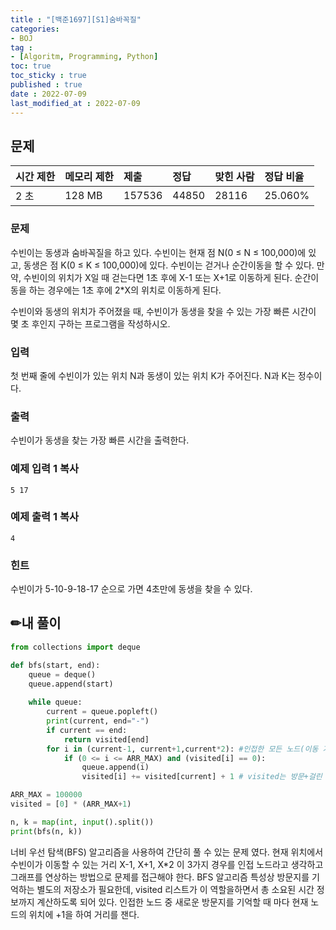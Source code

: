 ```yaml
---
title : "[백준1697][S1]숨바꼭질"
categories:
- BOJ
tag :
- [Algoritm, Programming, Python]
toc: true
toc_sticky : true
published : true
date : 2022-07-09
last_modified_at : 2022-07-09
---
```


## 문제

| 시간 제한 | 메모리 제한 | 제출   | 정답  | 맞힌 사람 | 정답 비율 |
| :-------- | :---------- | :----- | :---- | :-------- | :-------- |
| 2 초      | 128 MB      | 157536 | 44850 | 28116     | 25.060%   |

### 문제

수빈이는 동생과 숨바꼭질을 하고 있다. 수빈이는 현재 점 N(0 ≤ N ≤ 100,000)에 있고, 동생은 점 K(0 ≤ K ≤ 100,000)에 있다. 수빈이는 걷거나 순간이동을 할 수 있다. 만약, 수빈이의 위치가 X일 때 걷는다면 1초 후에 X-1 또는 X+1로 이동하게 된다. 순간이동을 하는 경우에는 1초 후에 2*X의 위치로 이동하게 된다.

수빈이와 동생의 위치가 주어졌을 때, 수빈이가 동생을 찾을 수 있는 가장 빠른 시간이 몇 초 후인지 구하는 프로그램을 작성하시오.

### 입력

첫 번째 줄에 수빈이가 있는 위치 N과 동생이 있는 위치 K가 주어진다. N과 K는 정수이다.

### 출력

수빈이가 동생을 찾는 가장 빠른 시간을 출력한다.

### 예제 입력 1 복사

```
5 17
```

### 예제 출력 1 복사

```
4
```

### 힌트

수빈이가 5-10-9-18-17 순으로 가면 4초만에 동생을 찾을 수 있다.



## ✏내 풀이

```python
from collections import deque

def bfs(start, end):  
    queue = deque()
    queue.append(start)
    
    while queue:
        current = queue.popleft()
        print(current, end="-")
        if current == end:
            return visited[end]
        for i in (current-1, current+1,current*2): #인접한 모든 노드(이동 거리)들 검사 후 넣음
            if (0 <= i <= ARR_MAX) and (visited[i] == 0):
                queue.append(i)
                visited[i] += visited[current] + 1 # visited는 방문+걸린 시간 정보

ARR_MAX = 100000
visited = [0] * (ARR_MAX+1)

n, k = map(int, input().split())
print(bfs(n, k))
```

너비 우선 탐색(BFS) 알고리즘을 사용하여 간단히 풀 수 있는 문제 였다.  현재 위치에서 수빈이가 이동할 수 있는 거리 X-1, X+1, X*2 이 3가지 경우를  인접 노드라고 생각하고 그래프를 연상하는 방법으로 문제를 접근해야 한다. BFS 알고리즘 특성상 방문지를 기억하는 별도의 저장소가 필요한데, visited 리스트가 이 역할을하면서 총 소요된 시간 정보까지 계산하도록 되어 있다. 인접한 노드 중 새로운 방문지를 기억할 때 마다 현재 노드의 위치에 +1을 하여 거리를 잰다.